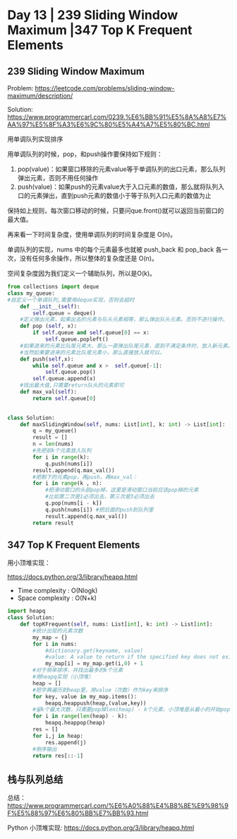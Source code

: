 # Day 13 | 239 Sliding Window Maximum |347 Top K Frequent Elements

## 239 Sliding Window Maximum

Problem: https://leetcode.com/problems/sliding-window-maximum/description/

Solution: https://www.programmercarl.com/0239.%E6%BB%91%E5%8A%A8%E7%AA%97%E5%8F%A3%E6%9C%80%E5%A4%A7%E5%80%BC.html

用单调队列实现排序

用单调队列的时候，pop，和push操作要保持如下规则：

1. pop(value)：如果窗口移除的元素value等于单调队列的出口元素，那么队列弹出元素，否则不用任何操作
2. push(value)：如果push的元素value大于入口元素的数值，那么就将队列入口的元素弹出，直到push元素的数值小于等于队列入口元素的数值为止

保持如上规则，每次窗口移动的时候，只要问que.front()就可以返回当前窗口的最大值。

再来看一下时间复杂度，使用单调队列的时间复杂度是 O(n)。

单调队列的实现，nums 中的每个元素最多也就被 push_back 和 pop_back 各一次，没有任何多余操作，所以整体的复杂度还是 O(n)。

空间复杂度因为我们定义一个辅助队列，所以是O(k)。

~~~python
from collections import deque
class my_queue:
#自定义一个单调队列,需要用deque实现，否则会超时
    def __init__(self):
        self.queue = deque()
    #定义弹出元素，如果出去的元素与队头元素相等，那么弹出队头元素。否则不进行操作。
    def pop (self, x):
        if self.queue and self.queue[0] == x:
            self.queue.popleft()
    #如果进来的元素比队尾元素大，那么一直弹出队尾元素，直到不满足条件时，放入新元素。
    #当然如果要进来的元素比队尾元素小，那么直接放入就可以。
    def push(self,x):
        while self.queue and x >  self.queue[-1]:
            self.queue.pop()
        self.queue.append(x)
    #找出最大值,只需要return队头的元素即可
    def max_val(self):
        return self.queue[0]

            
class Solution:
    def maxSlidingWindow(self, nums: List[int], k: int) -> List[int]:
        q = my_queue()
        result = []
        n = len(nums)
        #先把前k个元素放入队列
        for i in range(k):
            q.push(nums[i])
        result.append(q.max_val())
        #把剩下的元素pop，再push，再max_val：
        for i in range(k , n):
            #把滑动窗口的头部pop掉，这里是滑动窗口当前应该pop掉的元素
            #比如第二次是1必须出去，第三次是3必须出去
            q.pop(nums[i - k]) 
            q.push(nums[i]) #把后面的push到队列里
            result.append(q.max_val())
        return result
~~~

## 347 Top K Frequent Elements

用小顶堆实现：

https://docs.python.org/3/library/heapq.html

- Time complexity : O(Nlog⁡k)
- Space complexity : O(N+k)

~~~python
import heapq
class Solution:
    def topKFrequent(self, nums: List[int], k: int) -> List[int]:
        #统计出现的元素次数
        my_map = {}
        for i in nums:
            #dictionary.get(keyname, value) 
            #value: A value to return if the specified key does not exist.
            my_map[i] = my_map.get(i,0) + 1
        #对于频率排序，并找出最多的k个元素
        #用heapq实现（小顶堆）
        heap = []
        #把字典遍历到heap里，用value（次数）作为key来排序
        for key, value in my_map.items():
            heapq.heappush(heap,(value,key))
        #留k个最大次数，只需要pop掉len(heap) - k个元素，小顶堆是从最小的开始pop
        for i in range(len(heap) - k):
            heapq.heappop(heap)
        res = []
        for i,j in heap:
            res.append(j)
        #倒序输出
        return res[::-1]
~~~

## 栈与队列总结

总结：https://www.programmercarl.com/%E6%A0%88%E4%B8%8E%E9%98%9F%E5%88%97%E6%80%BB%E7%BB%93.html

Python 小顶堆实现: https://docs.python.org/3/library/heapq.html